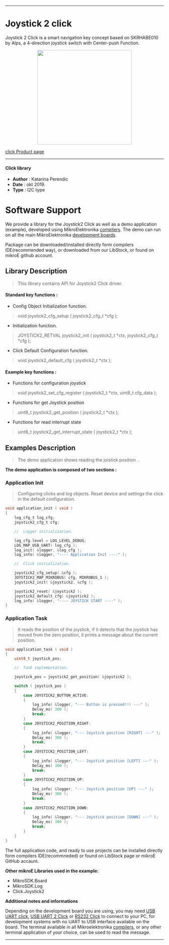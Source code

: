 
 

---
# Joystick 2 click

Joystick 2 Click is a smart navigation key concept based on SKRHABE010 by Alps, a 4-direction joystick switch with Center-push Function.

<p align="center">
  <img src="https://download.mikroe.com/images/click_for_ide/joystick2_click.png" height=300px>
</p>

[click Product page](<https://www.mikroe.com/joystick-2-click>)

---


#### Click library 

- **Author**        : Katarina Perendic
- **Date**          : okt 2019.
- **Type**          : I2C type


# Software Support

We provide a library for the Joystick2 Click 
as well as a demo application (example), developed using MikroElektronika 
[compilers](https://shop.mikroe.com/compilers). 
The demo can run on all the main MikroElektronika [development boards](https://shop.mikroe.com/development-boards).

Package can be downloaded/installed directly form compilers IDE(recommended way), or downloaded from our LibStock, or found on mikroE github account. 

## Library Description

> This library contains API for Joystick2 Click driver.

#### Standard key functions :

- Config Object Initialization function.
> void joystick2_cfg_setup ( joystick2_cfg_t *cfg ); 
 
- Initialization function.
> JOYSTICK2_RETVAL joystick2_init ( joystick2_t *ctx, joystick2_cfg_t *cfg );

- Click Default Configuration function.
> void joystick2_default_cfg ( joystick2_t *ctx );


#### Example key functions :

- Functions for configuration joystick
> void joystick2_set_cfg_register ( joystick2_t *ctx, uint8_t cfg_data );
 
- Functions for get Joystick position
> uint8_t joystick2_get_position ( joystick2_t *ctx );

- Functions for read interrupt state
> uint8_t joystick2_get_interrupt_state ( joystick2_t *ctx );

## Examples Description

> The demo application shows reading the joistick position ..

**The demo application is composed of two sections :**

### Application Init 

> Configuring clicks and log objects.
> Reset device and settings the click in the default configuration.

```c
void application_init ( void )
{
    log_cfg_t log_cfg;
    joystick2_cfg_t cfg;

    //  Logger initialization.

    log_cfg.level = LOG_LEVEL_DEBUG;
    LOG_MAP_USB_UART( log_cfg );
    log_init( &logger, &log_cfg );
    log_info( &logger, "---- Application Init ----" );

    //  Click initialization.

    joystick2_cfg_setup( &cfg );
    JOYSTICK2_MAP_MIKROBUS( cfg, MIKROBUS_1 );
    joystick2_init( &joystick2, &cfg );

    joystick2_reset( &joystick2 );
    joystick2_default_cfg( &joystick2 );
    log_info( &logger, "---- JOYSTICK START ----" );
}
```

### Application Task

> It reads the position of the joystick,
> if it detects that the joystick has moved from the zero position,
> it prints a message about the current position.

```c
void application_task ( void )
{
    uint8_t joystick_pos;

    //  Task implementation.

    joystick_pos = joystick2_get_position( &joystick2 );

    switch ( joystick_pos )
    {
        case JOYSTICK2_BUTTON_ACTIVE:
        {
            log_info( &logger, "--- Button is pressed!!! ---" );
            Delay_ms( 300 );
            break;
        }
        case JOYSTICK2_POSITION_RIGHT:
        {
            log_info( &logger, "--- Joystick position [RIGHT] ---" );
            Delay_ms( 300 );
            break;
        }
        case JOYSTICK2_POSITION_LEFT:
        {
            log_info( &logger, "--- Joystick position [LEFT] ---" );
            Delay_ms( 300 );
            break;
        }
        case JOYSTICK2_POSITION_UP:
        {
            log_info( &logger, "--- Joystick position [UP] ---" );
            Delay_ms( 300 );
            break;
        }
        case JOYSTICK2_POSITION_DOWN:
        {
            log_info( &logger, "--- Joystick position [DOWN] ---" );
            Delay_ms( 300 );
            break;
        }
    }
}
```

The full application code, and ready to use projects can be  installed directly form compilers IDE(recommneded) or found on LibStock page or mikroE GitHub accaunt.

**Other mikroE Libraries used in the example:** 

- MikroSDK.Board
- MikroSDK.Log
- Click.Joystick2

**Additional notes and informations**

Depending on the development board you are using, you may need 
[USB UART click](https://shop.mikroe.com/usb-uart-click), 
[USB UART 2 Click](https://shop.mikroe.com/usb-uart-2-click) or 
[RS232 Click](https://shop.mikroe.com/rs232-click) to connect to your PC, for 
development systems with no UART to USB interface available on the board. The 
terminal available in all Mikroelektronika 
[compilers](https://shop.mikroe.com/compilers), or any other terminal application 
of your choice, can be used to read the message.



---
